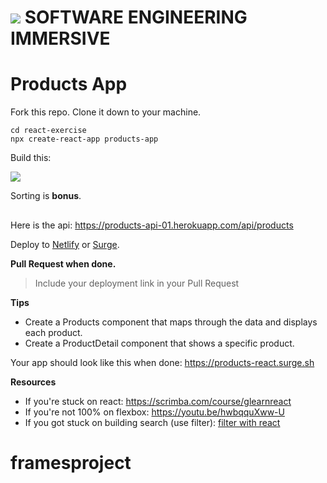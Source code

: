 # ![](https://ga-dash.s3.amazonaws.com/production/assets/logo-9f88ae6c9c3871690e33280fcf557f33.png) SOFTWARE ENGINEERING IMMERSIVE

# Products App

Fork this repo.
Clone it down to your machine.

```
cd react-exercise
npx create-react-app products-app
```

Build this:

![](https://git.generalassemb.ly/bruno/assets/blob/master/products-react.gif)

Sorting is **bonus**.

##

Here is the api: https://products-api-01.herokuapp.com/api/products

Deploy to [Netlify](https://www.netlify.com) or [Surge](https://surge.sh).

**Pull Request when done.**
> Include your deployment link in your Pull Request

**Tips**

- Create a Products component that maps through the data and displays each product.
- Create a ProductDetail component that shows a specific product.

Your app should look like this when done: https://products-react.surge.sh

**Resources**

- If you're stuck on react: https://scrimba.com/course/glearnreact
- If you're not 100% on flexbox: https://youtu.be/hwbqquXww-U
- If you got stuck on building search (use filter): [filter with react](https://www.google.com/search?q=react+search+filter&oq=react+search)
# framesproject

